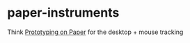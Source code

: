 paper-instruments
=================

Think [Prototyping on Paper](https://popapp.in/) for the desktop + mouse tracking
